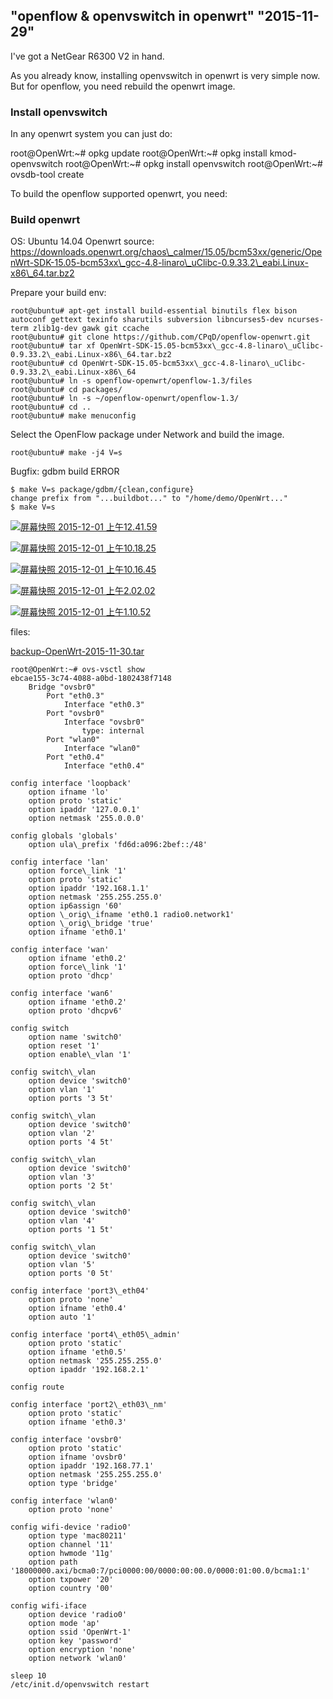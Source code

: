 ## "openflow & openvswitch in openwrt" "2015-11-29"

I've got a NetGear R6300 V2 in hand.

As you already know, installing openvswitch in openwrt is very simple now. But for openflow, you need rebuild the openwrt image.

### Install openvswitch

In any openwrt system you can just do:

root@OpenWrt:~# opkg update
root@OpenWrt:~# opkg install kmod-openvswitch
root@OpenWrt:~# opkg install openvswitch
root@OpenWrt:~# ovsdb-tool create

To build the openflow supported openwrt, you need:

### Build openwrt

OS: Ubuntu 14.04 Openwrt source: https://downloads.openwrt.org/chaos\_calmer/15.05/bcm53xx/generic/OpenWrt-SDK-15.05-bcm53xx\_gcc-4.8-linaro\_uClibc-0.9.33.2\_eabi.Linux-x86\_64.tar.bz2

Prepare your build env:

```
root@ubuntu# apt-get install build-essential binutils flex bison autoconf gettext texinfo sharutils subversion libncurses5-dev ncurses-term zlib1g-dev gawk git ccache
root@ubuntu# git clone https://github.com/CPqD/openflow-openwrt.git
root@ubuntu# tar xf OpenWrt-SDK-15.05-bcm53xx\_gcc-4.8-linaro\_uClibc-0.9.33.2\_eabi.Linux-x86\_64.tar.bz2
root@ubuntu# cd OpenWrt-SDK-15.05-bcm53xx\_gcc-4.8-linaro\_uClibc-0.9.33.2\_eabi.Linux-x86\_64
root@ubuntu# ln -s openflow-openwrt/openflow-1.3/files
root@ubuntu# cd packages/
root@ubuntu# ln -s ~/openflow-openwrt/openflow-1.3/
root@ubuntu# cd ..
root@ubuntu# make menuconfig
```

Select the OpenFlow package under Network and build the image.

```
root@ubuntu# make -j4 V=s
```

Bugfix: gdbm build ERROR

```
$ make V=s package/gdbm/{clean,configure}
change prefix from "...buildbot..." to "/home/demo/OpenWrt..."
$ make V=s
```

[![屏幕快照 2015-12-01 上午12.41.59](/blog/images/屏幕快照-2015-12-01-上午12.41.59.png)](http://blog.lofyer.org/openflow-openvswitch-in-openwrt/%e5%b1%8f%e5%b9%95%e5%bf%ab%e7%85%a7-2015-12-01-%e4%b8%8a%e5%8d%8812-41-59/)

[![屏幕快照 2015-12-01 上午10.18.25](/blog/images/屏幕快照-2015-12-01-上午10.18.25.png)](http://blog.lofyer.org/openflow-openvswitch-in-openwrt/%e5%b1%8f%e5%b9%95%e5%bf%ab%e7%85%a7-2015-12-01-%e4%b8%8a%e5%8d%8810-18-25/)

[![屏幕快照 2015-12-01 上午10.16.45](/blog/images/屏幕快照-2015-12-01-上午10.16.45.png)](http://blog.lofyer.org/openflow-openvswitch-in-openwrt/%e5%b1%8f%e5%b9%95%e5%bf%ab%e7%85%a7-2015-12-01-%e4%b8%8a%e5%8d%8810-16-45/)

[![屏幕快照 2015-12-01 上午2.02.02](/blog/images/屏幕快照-2015-12-01-上午2.02.02.png)](http://blog.lofyer.org/openflow-openvswitch-in-openwrt/%e5%b1%8f%e5%b9%95%e5%bf%ab%e7%85%a7-2015-12-01-%e4%b8%8a%e5%8d%882-02-02/)

[![屏幕快照 2015-12-01 上午1.10.52](/blog/images/屏幕快照-2015-12-01-上午1.10.52.png)](http://blog.lofyer.org/openflow-openvswitch-in-openwrt/%e5%b1%8f%e5%b9%95%e5%bf%ab%e7%85%a7-2015-12-01-%e4%b8%8a%e5%8d%881-10-52/)

files:

[backup-OpenWrt-2015-11-30.tar](http://blog.lofyer.org/openflow-openvswitch-in-openwrt/backup-openwrt-2015-11-30-tar/)

```
root@OpenWrt:~# ovs-vsctl show
ebcae155-3c74-4088-a0bd-1802438f7148
    Bridge "ovsbr0"
        Port "eth0.3"
            Interface "eth0.3"
        Port "ovsbr0"
            Interface "ovsbr0"
                type: internal
        Port "wlan0"
            Interface "wlan0"
        Port "eth0.4"
            Interface "eth0.4"

config interface 'loopback'
	option ifname 'lo'
	option proto 'static'
	option ipaddr '127.0.0.1'
	option netmask '255.0.0.0'

config globals 'globals'
	option ula\_prefix 'fd6d:a096:2bef::/48'

config interface 'lan'
	option force\_link '1'
	option proto 'static'
	option ipaddr '192.168.1.1'
	option netmask '255.255.255.0'
	option ip6assign '60'
	option \_orig\_ifname 'eth0.1 radio0.network1'
	option \_orig\_bridge 'true'
	option ifname 'eth0.1'

config interface 'wan'
	option ifname 'eth0.2'
	option force\_link '1'
	option proto 'dhcp'

config interface 'wan6'
	option ifname 'eth0.2'
	option proto 'dhcpv6'

config switch
	option name 'switch0'
	option reset '1'
	option enable\_vlan '1'

config switch\_vlan
	option device 'switch0'
	option vlan '1'
	option ports '3 5t'

config switch\_vlan
	option device 'switch0'
	option vlan '2'
	option ports '4 5t'

config switch\_vlan
	option device 'switch0'
	option vlan '3'
	option ports '2 5t'

config switch\_vlan
	option device 'switch0'
	option vlan '4'
	option ports '1 5t'

config switch\_vlan
	option device 'switch0'
	option vlan '5'
	option ports '0 5t'

config interface 'port3\_eth04'
	option proto 'none'
	option ifname 'eth0.4'
	option auto '1'

config interface 'port4\_eth05\_admin'
	option proto 'static'
	option ifname 'eth0.5'
	option netmask '255.255.255.0'
	option ipaddr '192.168.2.1'

config route

config interface 'port2\_eth03\_nm'
	option proto 'static'
	option ifname 'eth0.3'

config interface 'ovsbr0'
	option proto 'static'
	option ifname 'ovsbr0'
	option ipaddr '192.168.77.1'
	option netmask '255.255.255.0'
	option type 'bridge'

config interface 'wlan0'
	option proto 'none'

config wifi-device 'radio0'
	option type 'mac80211'
	option channel '11'
	option hwmode '11g'
	option path '18000000.axi/bcma0:7/pci0000:00/0000:00:00.0/0000:01:00.0/bcma1:1'
	option txpower '20'
	option country '00'

config wifi-iface
	option device 'radio0'
	option mode 'ap'
	option ssid 'OpenWrt-1'
	option key 'password'
	option encryption 'none'
	option network 'wlan0'

sleep 10
/etc/init.d/openvswitch restart
```
